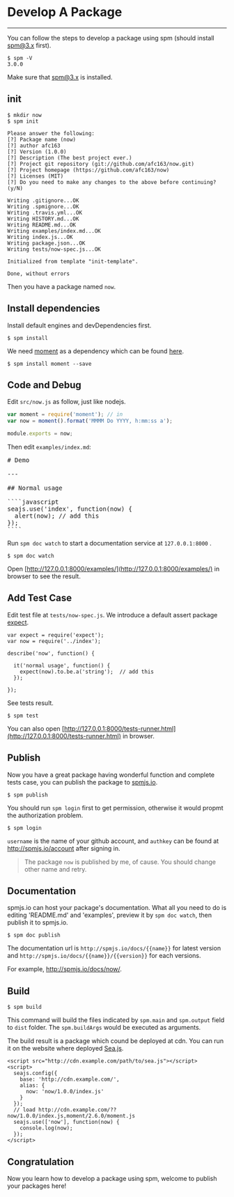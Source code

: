 # Develop A Package

---

You can follow the steps to develop a package using spm (should install spm@3.x first).

```
$ spm -V
3.0.0
```

Make sure that spm@3.x is installed.

## init

```
$ mkdir now
$ spm init
```

```
Please answer the following:
[?] Package name (now)
[?] author afc163
[?] Version (1.0.0)
[?] Description (The best project ever.)
[?] Project git repository (git://github.com/afc163/now.git)
[?] Project homepage (https://github.com/afc163/now)
[?] Licenses (MIT)
[?] Do you need to make any changes to the above before continuing? (y/N)

Writing .gitignore...OK
Writing .spmignore...OK
Writing .travis.yml...OK
Writing HISTORY.md...OK
Writing README.md...OK
Writing examples/index.md...OK
Writing index.js...OK
Writing package.json...OK
Writing tests/now-spec.js...OK

Initialized from template "init-template".

Done, without errors
```

Then you have a package named `now`.

## Install dependencies

Install default engines and devDependencies first.

```
$ spm install
```

We need [moment](http://momentjs.com) as a dependency which can be found [here](http://spmjs.io/package/moment).

```
$ spm install moment --save
```

## Code and Debug

Edit `src/now.js` as follow, just like nodejs.

```js
var moment = require('moment'); // in
var now = moment().format('MMMM Do YYYY, h:mm:ss a');

module.exports = now;
```

Then edit `examples/index.md`:

<pre>
# Demo

---

## Normal usage

````javascript
seajs.use('index', function(now) {
  alert(now); // add this
});
````
</pre>


Run `spm doc watch` to start a documentation service at `127.0.0.1:8000` .

```
$ spm doc watch
```

Open [http://127.0.0.1:8000/examples/](http://127.0.0.1:8000/examples/) in browser to see the result.


## Add Test Case

Edit test file at `tests/now-spec.js`. We introduce a default assert package [expect](http://spmjs.io/package/expect).

```
var expect = require('expect');
var now = require('../index');

describe('now', function() {

  it('normal usage', function() {
    expect(now).to.be.a('string');  // add this
  });

});
```

See tests result.

```
$ spm test
```

You can also open [http://127.0.0.1:8000/tests-runner.html](http://127.0.0.1:8000/tests-runner.html) in browser.

## Publish

Now you have a great package having wonderful function and complete tests case, you can publish the package to [spmjs.io](http://spmjs.io/).

```
$ spm publish
```

You should run `spm login` first to get permission, otherwise it would propmt the authorization problem. 

```
$ spm login
```

`username` is the name of your github account, and `authkey` can be found at http://spmjs.io/account after signing in.

> The package `now` is published by me, of cause. You should change other name and retry.

## Documentation

spmjs.io can host your package's documentation. What all you need to do is editing 'README.md' and 'examples', preview it by `spm doc watch`, then publish it to spmjs.io.

```
$ spm doc publish
```

The documentation url is `http://spmjs.io/docs/{{name}}` for latest version and `http://spmjs.io/docs/{{name}}/{{version}}` for each versions.

For example, http://spmjs.io/docs/now/.

## Build

```
$ spm build
```

This command will build the files indicated by `spm.main` and `spm.output` field to `dist` folder. The `spm.buildArgs` would be executed as arguments.

The build result is a package which cound be deployed at cdn. You can run it on the website where deployed [Sea.js](https://github.com/seajs/seajs/).


```
<script src="http://cdn.example.com/path/to/sea.js"></script>
<script>
  seajs.config({
    base: 'http://cdn.example.com/',
    alias: {
      now: 'now/1.0.0/index.js'
    }
  });
  // load http://cdn.example.com/??now/1.0.0/index.js,moment/2.6.0/moment.js
  seajs.use(['now'], function(now) {
    console.log(now);
  });
</script>
```

## Congratulation

Now you learn how to develop a package using spm, welcome to publish your packages here!
